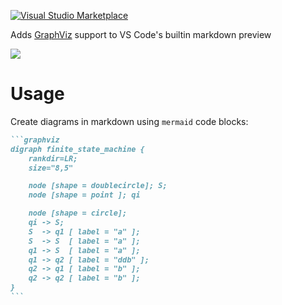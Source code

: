 [![Visual Studio Marketplace](https://img.shields.io/vscode-marketplace/d/geeklearningio.graphviz-markdown-preview.svg)](https://marketplace.visualstudio.com/items?itemName=geeklearningio.graphviz-markdown-preview)

Adds [GraphViz](http://www.graphviz.org/) support to VS Code's builtin markdown preview

![](https://github.com/geeklearningio/graphviz-markdown-preview/raw/master/docs/example.png)


# Usage
Create diagrams in markdown using `mermaid` code blocks:

~~~markdown
```graphviz
digraph finite_state_machine {
    rankdir=LR;
    size="8,5"

    node [shape = doublecircle]; S;
    node [shape = point ]; qi

    node [shape = circle];
    qi -> S;
    S  -> q1 [ label = "a" ];
    S  -> S  [ label = "a" ];
    q1 -> S  [ label = "a" ];
    q1 -> q2 [ label = "ddb" ];
    q2 -> q1 [ label = "b" ];
    q2 -> q2 [ label = "b" ];
}
```
~~~